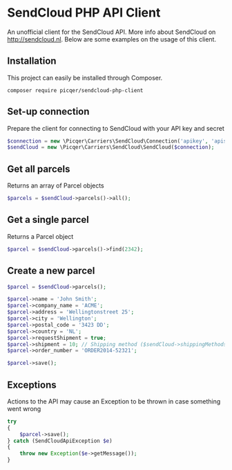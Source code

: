 SendCloud PHP API Client
==========

An unofficial client for the SendCloud API. More info about SendCloud on http://sendcloud.nl. Below are some examples on the usage of this client.

## Installation
This project can easily be installed through Composer.

```
composer require picqer/sendcloud-php-client
```

## Set-up connection
Prepare the client for connecting to SendCloud with your API key and secret
```php
$connection = new \Picqer\Carriers\SendCloud\Connection('apikey', 'apisecret');
$sendCloud = new \Picqer\Carriers\SendCloud\SendCloud($connection);
```

## Get all parcels
Returns an array of Parcel objects
```php
$parcels = $sendCloud->parcels()->all();
```

## Get a single parcel
Returns a Parcel object
```php
$parcel = $sendCloud->parcels()->find(2342);
```

## Create a new parcel
```php
$parcel = $sendCloud->parcels();

$parcel->name = 'John Smith';
$parcel->company_name = 'ACME';
$parcel->address = 'Wellingtonstreet 25';
$parcel->city = 'Wellington';
$parcel->postal_code = '3423 DD';
$parcel->country = 'NL';
$parcel->requestShipment = true;
$parcel->shipment = 10; // Shipping method ($sendCloud->shippingMethods()->all())
$parcel->order_number = 'ORDER2014-52321';

$parcel->save();
```

## Exceptions
Actions to the API may cause an Exception to be thrown in case something went wrong
```php
try
{
    $parcel->save();
} catch (SendCloudApiException $e)
{
    throw new Exception($e->getMessage());
}
```
